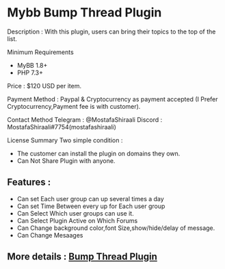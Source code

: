 # Mybb Bump Thread Plugin

Description : With this plugin, users can bring their topics to the top of the list.

Minimum Requirements
   * MyBB 1.8+
   * PHP 7.3+
 

Price : $120 USD per item.

Payment Method : Paypal  & Cryptocurrency as payment accepted (I Prefer Cryptocurrency,Payment fee is with customer).

Contact Method
Telegram : @MostafaShiraali
Discord : MostafaShiraali#7754(mostafashiraali)

License Summary
Two simple condition :
- The customer can install the plugin on domains they own.
- Can Not Share Plugin with anyone.

## Features :

* Can set Each user group can up several times a day
* Can set Time Between every up for Each user group
* Can Select Which user groups can use it.
* Can Select Plugin Active on Which Forums
* Can Change background color,font Size,show/hide/delay of message.
* Can Change Mesaages

## More details : [Bump Thread Plugin](https://community.mybb.com/thread-231112.html)
